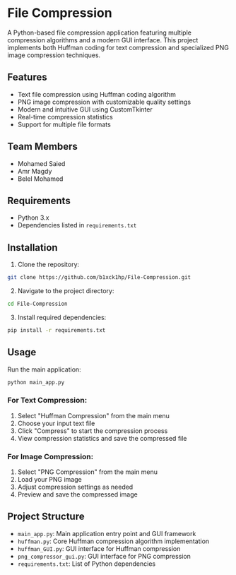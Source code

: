 # File Compression

A Python-based file compression application featuring multiple compression algorithms and a modern GUI interface. This project implements both Huffman coding for text compression and specialized PNG image compression techniques.

## Features

- Text file compression using Huffman coding algorithm
- PNG image compression with customizable quality settings
- Modern and intuitive GUI using CustomTkinter
- Real-time compression statistics
- Support for multiple file formats

## Team Members

- Mohamed Saied
- Amr Magdy
- Belel Mohamed

## Requirements

- Python 3.x
- Dependencies listed in `requirements.txt`

## Installation

1. Clone the repository:
```bash
git clone https://github.com/b1xck1hp/File-Compression.git
```

2. Navigate to the project directory:
```bash
cd File-Compression
```

3. Install required dependencies:
```bash
pip install -r requirements.txt
```

## Usage

Run the main application:
```bash
python main_app.py
```

### For Text Compression:
1. Select "Huffman Compression" from the main menu
2. Choose your input text file
3. Click "Compress" to start the compression process
4. View compression statistics and save the compressed file

### For Image Compression:
1. Select "PNG Compression" from the main menu
2. Load your PNG image
3. Adjust compression settings as needed
4. Preview and save the compressed image

## Project Structure

- `main_app.py`: Main application entry point and GUI framework
- `huffman.py`: Core Huffman compression algorithm implementation
- `huffman_GUI.py`: GUI interface for Huffman compression
- `png_compressor_gui.py`: GUI interface for PNG compression
- `requirements.txt`: List of Python dependencies
